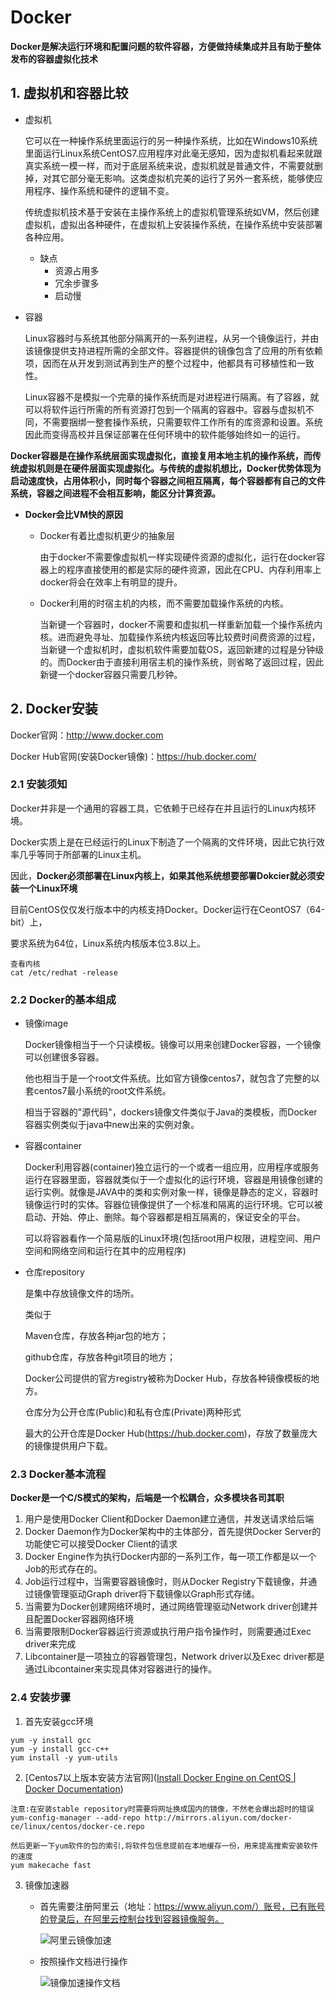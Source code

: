 # Docker

**Docker是解决运行环境和配置问题的软件容器，方便做持续集成并且有助于整体发布的容器虚拟化技术**

## 1. 虚拟机和容器比较

- 虚拟机

  它可以在一种操作系统里面运行的另一种操作系统，比如在Windows10系统里面运行Linux系统CentOS7.应用程序对此毫无感知，因为虚拟机看起来就跟真实系统一模一样，而对于底层系统来说，虚拟机就是普通文件，不需要就删掉，对其它部分毫无影响。这类虚拟机完美的运行了另外一套系统，能够使应用程序、操作系统和硬件的逻辑不变。

  传统虚拟机技术基于安装在主操作系统上的虚拟机管理系统如VM，然后创建虚拟机，虚拟出各种硬件，在虚拟机上安装操作系统，在操作系统中安装部署各种应用。

  - 缺点
    - 资源占用多
    - 冗余步骤多
    - 启动慢

- 容器

  Linux容器时与系统其他部分隔离开的一系列进程，从另一个镜像运行，并由该镜像提供支持进程所需的全部文件。容器提供的镜像包含了应用的所有依赖项，因而在从开发到测试再到生产的整个过程中，他都具有可移植性和一致性。

  Linux容器不是模拟一个完章的操作系统而是对进程进行隔离。有了容器，就可以将软件运行所需的所有资源打包到一个隔离的容器中。容器与虚拟机不同，不需要捆绑一整套操作系统，只需要软件工作所有的库资源和设置。系统因此而变得高校并且保证部署在任何环境中的软件能够始终如一的运行。

**Docker容器是在操作系统层面实现虚拟化，直接复用本地主机的操作系统，而传统虚拟机则是在硬件层面实现虚拟化。与传统的虚拟机想比，Docker优势体现为启动速度快，占用体积小，同时每个容器之间相互隔离，每个容器都有自己的文件系统，容器之间进程不会相互影响，能区分计算资源。**

- **Docker会比VM快的原因**

  - Docker有着比虚拟机更少的抽象层

    由于docker不需要像虚拟机一样实现硬件资源的虚拟化，运行在docker容器上的程序直接使用的都是实际的硬件资源，因此在CPU、内存利用率上docker将会在效率上有明显的提升。

  - Docker利用的时宿主机的内核，而不需要加载操作系统的内核。

    当新键一个容器时，docker不需要和虚拟机一样重新加载一个操作系统内核。进而避免寻址、加载操作系统内核返回等比较费时间费资源的过程，当新键一个虚拟机时，虚拟机软件需要加载OS，返回新建的过程是分钟级的。而Docker由于直接利用宿主机的操作系统，则省略了返回过程，因此新键一个docker容器只需要几秒钟。

## 2. Docker安装

Docker官网：http://www.docker.com

Docker Hub官网(安装Docker镜像)：https://hub.docker.com/

### 2.1 安装须知

Docker并非是一个通用的容器工具，它依赖于已经存在并且运行的Linux内核环境。

Docker实质上是在已经运行的Linux下制造了一个隔离的文件环境，因此它执行效率几乎等同于所部署的Linux主机。

因此，**Docker必须部署在Linux内核上，如果其他系统想要部署Dokcier就必须安装一个Linux环境**

目前CentOS仅仅发行版本中的内核支持Docker。Docker运行在CeontOS7（64-bit）上，

要求系统为64位，Linux系统内核版本位3.8以上。

```
查看内核
cat /etc/redhat -release
```

### 2.2 Docker的基本组成

- 镜像image

  Docker镜像相当于一个只读模板。镜像可以用来创建Docker容器，一个镜像可以创建很多容器。

  他也相当于是一个root文件系统。比如官方镜像centos7，就包含了完整的以套centos7最小系统的root文件系统。

  相当于容器的"源代码"，dockers镜像文件类似于Java的类模板，而Docker容器实例类似于java中new出来的实例对象。

- 容器container

  Docker利用容器(container)独立运行的一个或者一组应用，应用程序或服务运行在容器里面，容器就类似于一个虚拟化的运行环境，容器是用镜像创建的运行实例。就像是JAVA中的类和实例对象一样，镜像是静态的定义，容器时镜像运行时的实体。容器位镜像提供了一个标准和隔离的运行环境。它可以被启动、开始、停止、删除。每个容器都是相互隔离的，保证安全的平台。

  可以将容器看作一个简易版的Linux环境(包括root用户权限，进程空间、用户空间和网络空间和运行在其中的应用程序)

- 仓库repository

  是集中存放镜像文件的场所。

  类似于

  Maven仓库，存放各种jar包的地方；

  github仓库，存放各种git项目的地方；

  Docker公司提供的官方registry被称为Docker Hub，存放各种镜像模板的地方。

  仓库分为公开仓库(Public)和私有仓库(Private)两种形式

  最大的公开仓库是Docker Hub(https://hub.docker.com)，存放了数量庞大的镜像提供用户下载。

### 2.3 Docker基本流程

**Docker是一个C/S模式的架构，后端是一个松耦合，众多模块各司其职**

1. 用户是使用Docker Client和Docker Daemon建立通信，并发送请求给后端
2. Docker Daemon作为Docker架构中的主体部分，首先提供Docker Server的功能使它可以接受Docker Client的请求
3. Docker Engine作为执行Docker内部的一系列工作，每一项工作都是以一个Job的形式存在的。
4. Job运行过程中，当需要容器镜像时，则从Docker Registry下载镜像，并通过镜像管理驱动Graph driver将下载镜像以Graph形式存储。
5. 当需要为Docker创建网络环境时，通过网络管理驱动Network driver创建并且配置Docker容器网络环境
6. 当需要限制Docker容器运行资源或执行用户指令操作时，则需要通过Exec driver来完成
7. Libcontainer是一项独立的容器管理包，Network driver以及Exec driver都是通过Libcontainer来实现具体对容器进行的操作。

### 2.4 安装步骤

1. 首先安装gcc环境

```shell
yum -y install gcc
yum -y install gcc-c++
yum install -y yum-utils
```

2. [Centos7以上版本安装方法官网]([Install Docker Engine on CentOS | Docker Documentation](https://docs.docker.com/engine/install/centos/))

```shell
注意:在安装stable repository时需要将网址换成国内的镜像，不然老会爆出超时的错误
yum-config-manager --add-repo http://mirrors.aliyun.com/docker-ce/linux/centos/docker-ce.repo

然后更新一下yum软件的包的索引,将软件包信息提前在本地缓存一份，用来提高搜索安装软件的速度
yum makecache fast
```

3. 镜像加速器

   - 首先需要注册阿里云（地址：https://www.aliyun.com/）账号，已有账号的登录后，在阿里云控制台找到容器镜像服务。

     ![阿里云镜像加速](https://cdn.jsdelivr.net/gh/bigshcool/myPic@main/阿里云镜像加速.5n73qvs7mjo0.jpg)

   - 按照操作文档进行操作

     ![镜像加速操作文档](https://cdn.jsdelivr.net/gh/bigshcool/myPic@main/镜像加速操作文档.2u0mi7vp9dg0.jpg)

   